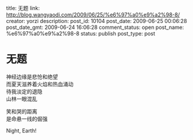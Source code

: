 title: 无题
link: http://blog.wangyaodi.com/2009/06/25/%e6%97%a0%e9%a2%98-8/
creator: yorzi
description: 
post_id: 10104
post_date: 2009-06-25 00:06:28
post_date_gmt: 2009-06-24 16:06:28
comment_status: open
post_name: %e6%97%a0%e9%a2%98-8
status: publish
post_type: post

# 无题

神经边缘是悲怆和绝望  
而夏天滋养着火焰和热血涌动  
待我淡定的退隐  
山林一眼混乱  
  
笑和哭的距离  
是命悬一线的倔强  
  
Night, Earth!